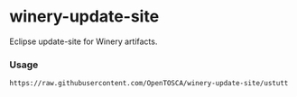 
# winery-update-site

Eclipse update-site for Winery artifacts.

### Usage

```
https://raw.githubusercontent.com/OpenTOSCA/winery-update-site/ustutt
```
